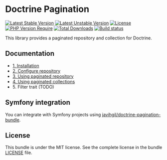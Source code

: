 # Doctrine Pagination

[![Latest Stable Version](https://poser.pugx.org/javihgil/doctrine-pagination/v/stable.svg)](https://packagist.org/packages/javihgil/doctrine-pagination)
[![Latest Unstable Version](https://poser.pugx.org/javihgil/doctrine-pagination/v/unstable.svg)](https://packagist.org/packages/javihgil/doctrine-pagination)
[![License](https://poser.pugx.org/javihgil/doctrine-pagination/license.svg)](https://packagist.org/packages/javihgil/doctrine-pagination)
[![PHP Version Require](http://poser.pugx.org/javihgil/doctrine-pagination/require/php)](https://packagist.org/packages/javihgil/doctrine-pagination)
[![Total Downloads](https://poser.pugx.org/javihgil/doctrine-pagination/downloads)](https://packagist.org/packages/javihgil/doctrine-pagination)
[![Build status](https://travis-ci.com/javihgil/doctrine-pagination.svg?branch=master)](https://travis-ci.com/javihgil/doctrine-pagination)

This library provides a paginated repository and collection for Doctrine.

## Documentation

* [1. Installation](docs/1_installation.md)
* [2. Configure repository](docs/2_configure_repository.md)
* [3. Using paginated repository](docs/3_using_paginated_repository.md)
* [4. Using paginated collections](docs/4_using_paginated_collections.md)
* 5\. Filter trait (TODO)

## Symfony integration

You can integrate with Symfony projects using [javihgil/doctrine-pagination-bundle](https://github.com/javihgil/doctrine-pagination-bundle).

## License

This bundle is under the MIT license. See the complete license in the bundle [LICENSE](LICENSE) file.
